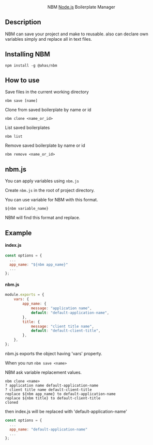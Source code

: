 <p align="center">
  NBM
  <a href="http://nodejs.org" target="_blank">Node.js</a> Boilerplate Manager
</p>

## Description
NBM can save your project and make to reusable.
also can declare own variables simply and replace all in text files.

## Installing NBM
```
npm install -g @ahas/nbm
```

## How to use

Save files in the current working directory
```
nbm save [name]
```

Clone from saved boilerplate by name or id
```
nbm clone <name_or_id>
```

List saved boilerplates
```
nbm list
```

Remove saved boilerplate by name or id
```
nbm remove <name_or_id>
```

## nbm.js
You can apply variables using `nbm.js`

Create `nbm.js` in the root of project directory.

You can use variable for NBM with this format.

`${nbm variable_name}`

NBM will find this format and replace.

## Example

#### index.js

```js
const options = {
  ...
  app_name: "${nbm app_name}"
  ...
};
```

#### nbm.js
```js
module.exports = {
    vars: {
        app_name: {
            message: "application name",
            default: "default-application-name",
        },
        title: {
            message: "client title name",
            default: "default-client-title",
        },
    },
};
```

nbm.js exports the object having 'vars' property.

When you run `nbm save <name>`

NBM ask variable replacement values.

```
nbm clone <name>
? application name default-application-name
? client title name default-client-title
replace ${nbm app_name} to default-application-name
replace ${nbm title} to default-client-title
cloned
```

then index.js will be replaced with 'default-application-name'
```js
const options = {
  ...
  app_name: "default-application-name"
  ...
};
```

